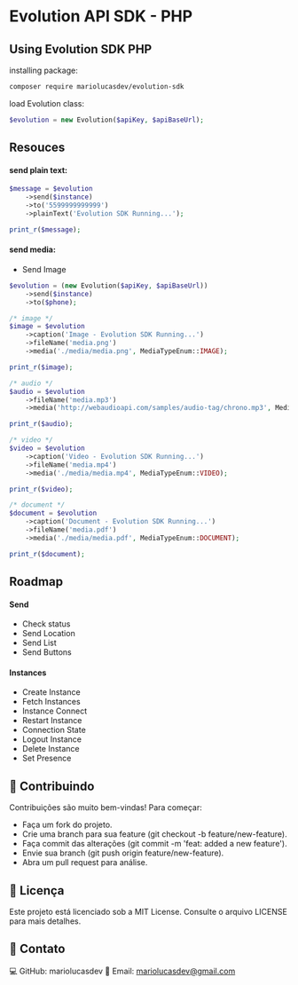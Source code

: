 # Evolution API SDK - PHP

## Using Evolution SDK PHP

installing package:

```bash
composer require mariolucasdev/evolution-sdk
```

load Evolution class:

```php
$evolution = new Evolution($apiKey, $apiBaseUrl);
```

## Resouces

#### send plain text:

```php
$message = $evolution
    ->send($instance)
    ->to('5599999999999')
    ->plainText('Evolution SDK Running...');

print_r($message);
```

#### send media:

- Send Image

```php
$evolution = (new Evolution($apiKey, $apiBaseUrl))
    ->send($instance)
    ->to($phone);

/* image */
$image = $evolution
    ->caption('Image - Evolution SDK Running...')
    ->fileName('media.png')
    ->media('./media/media.png', MediaTypeEnum::IMAGE);

print_r($image);

/* audio */
$audio = $evolution
    ->fileName('media.mp3')
    ->media('http://webaudioapi.com/samples/audio-tag/chrono.mp3', MediaTypeEnum::AUDIO);

print_r($audio);

/* video */
$video = $evolution
    ->caption('Video - Evolution SDK Running...')
    ->fileName('media.mp4')
    ->media('./media/media.mp4', MediaTypeEnum::VIDEO);

print_r($video);

/* document */
$document = $evolution
    ->caption('Document - Evolution SDK Running...')
    ->fileName('media.pdf')
    ->media('./media/media.pdf', MediaTypeEnum::DOCUMENT);

print_r($document);
```

## Roadmap

#### Send

- Check status
- Send Location
- Send List
- Send Buttons

#### Instances

- Create Instance
- Fetch Instances
- Instance Connect
- Restart Instance
- Connection State
- Logout Instance
- Delete Instance
- Set Presence

## 🌟 Contribuindo

Contribuições são muito bem-vindas!
Para começar:

- Faça um fork do projeto.
- Crie uma branch para sua feature (git checkout -b feature/new-feature).
- Faça commit das alterações (git commit -m 'feat: added a new feature').
- Envie sua branch (git push origin feature/new-feature).
- Abra um pull request para análise.

## 📄 Licença

Este projeto está licenciado sob a MIT License. Consulte o arquivo LICENSE para mais detalhes.

## 🤝 Contato

💻 GitHub: mariolucasdev
📧 Email: mariolucasdev@gmail.com

